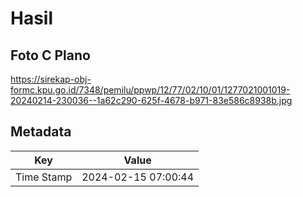 # Hasil

## Foto C Plano

https://sirekap-obj-formc.kpu.go.id/7348/pemilu/ppwp/12/77/02/10/01/1277021001019-20240214-230036--1a62c290-625f-4678-b971-83e586c8938b.jpg


## Metadata

| Key        | Value               |
| ---------- | ------------------- |
| Time Stamp | 2024-02-15 07:00:44 |



